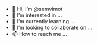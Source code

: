 - 👋 Hi, I’m @semvimot
- 👀 I’m interested in ...
- 🌱 I’m currently learning ...
- 💞️ I’m looking to collaborate on ...
- 📫 How to reach me ...

<!---
semvimot/semvimot is a ✨ special ✨ repository because its `README.md` (this file) appears on your GitHub profile.
You can click the Preview link to take a look at your changes.
--->
